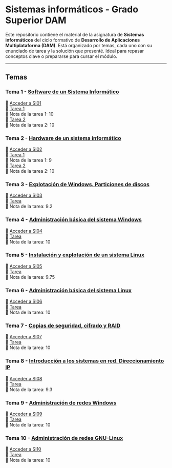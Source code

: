 # Sistemas informáticos - Grado Superior DAM

Este repositorio contiene el material de la asignatura de **Sistemas informáticos** del ciclo formativo de **Desarrollo de Aplicaciones Multiplataforma (DAM)**. Está organizado por temas, cada uno con su enunciado de tarea y la solución que presenté. Ideal para repasar conceptos clave o prepararse para cursar el módulo.

---

## Temas

### Tema 1 - [Software de un Sistema Informático](https://github.com/irmscher2000/Sistemas-informaticos/blob/main/SI01/SI01_CONTENIDOS%20Software%20de%20un%20Sistema%20Inform%C3%A1tico.pdf)  
📁 [Acceder a SI01](SI01)  
📝 [Tarea 1](SI01/moga_eugen_SI01_Tarea_1.pdf)  
📝 Nota de la tarea 1: 10  
📝 [Tarea 2](SI01/moga_eugen_SI01_Tarea_2.pdf)  
📝 Nota de la tarea 2: 10  

### Tema 2 - [Hardware de un sistema informático](https://github.com/irmscher2000/Sistemas-informaticos/blob/main/SI02/SI02_CONTENIDO_Hardware%20de%20un%20Sistema%20Inform%C3%A1tico.pdf)  
📁 [Acceder a SI02](SI02)  
📝 [Tarea 1](SI02/moga_eugen_SI02_Tarea1.pdf)  
📝 Nota de la tarea 1: 9  
📝 [Tarea 2](SI02/moga_eugen_SI02_Tarea2.pdf)  
📝 Nota de la tarea 2: 10  

### Tema 3 - [Explotación de Windows. Particiones de discos](https://github.com/irmscher2000/Sistemas-informaticos/blob/main/SI03/SI03_CONTENIDO_Explotaci%C3%B3n%20de%20Windows%20Particiones%20de%20discos.pdf)  
📁 [Acceder a SI03](SI03)  
📝 [Tarea ](SI03/moga_eugen_SI03_Tarea.pdf)  
📝 Nota de la tarea: 9.2  

### Tema 4 - [Administración básica del sistema Windows](https://github.com/irmscher2000/Sistemas-informaticos/blob/main/SI04/SI04_CONTENIDO_Administraci%C3%B3n%20b%C3%A1sica%20del%20sistema%20Windows.pdf)  
📁 [Acceder a SI04](SI04)  
📝 [Tarea ](SI04/moga_eugen_SI04_Tarea.pdf)  
📝 Nota de la tarea: 10  

### Tema 5 - [Instalación y explotación de un sistema Linux](https://github.com/irmscher2000/Sistemas-informaticos/blob/main/SI05/SI05_CONTENIDO_Instalaci%C3%B3n%20y%20explotaci%C3%B3n%20de%20un%20sistema%20Linux.pdf)  
📁 [Acceder a SI05](SI05)  
📝 [Tarea ](SI05/moga_eugen_SI05_Tarea.pdf)  
📝 Nota de la tarea: 9.75  

### Tema 6 - [Administración básica del sistema Linux](https://github.com/irmscher2000/Sistemas-informaticos/blob/main/SI06/SI06_CONTENIDO_Administraci%C3%B3n%20b%C3%A1sica%20del%20sistema%20Linux.pdf)  
📁 [Acceder a SI06](SI06)  
📝 [Tarea ](https://github.com/irmscher2000/Sistemas-informaticos/blob/main/SI06/moga_eugen_SI06_Tarea%20.pdf)  
📝 Nota de la tarea: 10  

### Tema 7 - [Copias de seguridad, cifrado y RAID](https://github.com/irmscher2000/Sistemas-informaticos/blob/main/SI07/SI07_CONTENIDO_Copias%20de%20seguridad%2C%20cifrado%20y%20RAID.pdf)  
📁 [Acceder a SI07](SI07)  
📝 [Tarea ](SI07/moga_eugen_SI07_Tarea.pdf)  
📝 Nota de la tarea: 10  

### Tema 8 - [Introducción a los sistemas en red. Direccionamiento IP](https://github.com/irmscher2000/Sistemas-informaticos/blob/main/SI08/SI08_CONTENIDO_Introducci%C3%B3n%20a%20los%20sistemas%20en%20red%20Direccionamiento%20IP.pdf)  
📁 [Acceder a SI08](SI08)  
📝 [Tarea ](SI08/moga_eugen_SI08_Tarea.pdf)  
📝 Nota de la tarea: 9.3  

### Tema 9 - [Administración de redes Windows](https://github.com/irmscher2000/Sistemas-informaticos/blob/main/SI09/SI09_CONTENIDO_Administraci%C3%B3n%20de%20redes%20Windows.pdf)  
📁 [Acceder a SI09](SI09)  
📝 [Tarea ](SI09/moga_eugen_SI09.pdf)  
📝 Nota de la tarea: 10  

### Tema 10 - [Administración de redes GNU-Linux](https://github.com/irmscher2000/Sistemas-informaticos/blob/main/SI10/SI10_CONTENIDO_Administraci%C3%B3n%20de%20redes%20GNU-Linux.pdf)  
📁 [Acceder a SI10](SI10)  
📝 [Tarea ](SI10/moga_eugen_SI10_Tarea.pdf)  
📝 Nota de la tarea: 10  
